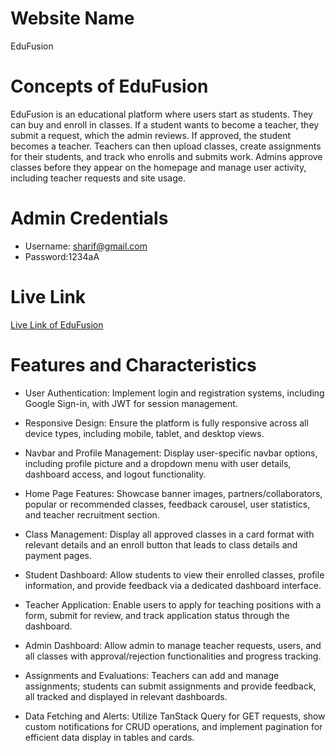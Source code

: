 # Website Name
EduFusion

#  Concepts of EduFusion
EduFusion is an educational platform where users start as students. They can buy and enroll in classes. If a student wants to become a teacher, they submit a request, which the admin reviews. If approved, the student becomes a teacher. Teachers can then upload classes, create assignments for their students, and track who enrolls and submits work. Admins approve classes before they appear on the homepage and manage user activity, including teacher requests and site usage.

# Admin Credentials
* Username: sharif@gmail.com
* Password:1234aA


# Live Link
[Live Link of EduFusion](https://edu-fusion-ab009.web.app/)

# Features and Characteristics

* User Authentication: Implement login and registration systems, including Google Sign-in, with JWT for session management.

* Responsive Design: Ensure the platform is fully responsive across all device types, including mobile, tablet, and desktop views.

* Navbar and Profile Management: Display user-specific navbar options, including profile picture and a dropdown menu with user details, dashboard access, and logout functionality.

* Home Page Features: Showcase banner images, partners/collaborators, popular or recommended classes, feedback carousel, user statistics, and teacher recruitment section.

* Class Management: Display all approved classes in a card format with relevant details and an enroll button that leads to class details and payment pages.

* Student Dashboard: Allow students to view their enrolled classes, profile information, and provide feedback via a dedicated dashboard interface.

* Teacher Application: Enable users to apply for teaching positions with a form, submit for review, and track application status through the dashboard.

* Admin Dashboard: Allow admin to manage teacher requests, users, and all classes with approval/rejection functionalities and progress tracking.

* Assignments and Evaluations: Teachers can add and manage assignments; students can submit assignments and provide feedback, all tracked and displayed in relevant dashboards.

* Data Fetching and Alerts: Utilize TanStack Query for GET requests, show custom notifications for CRUD operations, and implement pagination for efficient data display in tables and cards.